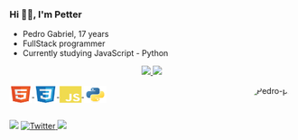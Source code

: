 ### Hi 🖐🏽, I'm Petter


- Pedro Gabriel, 17 years
- FullStack programmer
- Currently studying JavaScript - Python



<div align="center">
  <a href="https://beacons.ai/pedroogabriel">
  <img height="180em" src="https://github-readme-stats.vercel.app/api?username=pedrogjs&show_icons=true&theme=dark&include_all_commits=true&count_private=true"/>
  <img height="180em" src="https://github-readme-stats.vercel.app/api/top-langs/?username=pedrogjs&layout=compact&langs_count=7&theme=dark"/>
</div>
<div style="display: inline_block"><br>
  <img align="center" alt="Pedro-HTML" height="30" width="40" src="https://raw.githubusercontent.com/devicons/devicon/master/icons/html5/html5-original.svg">
<img align="center" alt="Pedro-CSS" height="30" width="40" src="https://raw.githubusercontent.com/devicons/devicon/master/icons/css3/css3-original.svg">
  <img align="center" alt="Pedro-Js" height="30" width="40" src="https://raw.githubusercontent.com/devicons/devicon/master/icons/javascript/javascript-plain.svg">
  <img align="center" alt="Pedro-Python" height="30" width="40" src="https://raw.githubusercontent.com/devicons/devicon/master/icons/python/python-original.svg">
  <img align="right" alt="Pedro-pic" height="150" style="border-radius:50px;" src="https://media.discordapp.net/atta chments/639956127056134178/890373478988013628/Publicacoes_Instagram_1_1.png?width=676&height=676">
</div>
  
  ##
 
 
<div>

  <a href="https://www.linkedin.com/in/pedro-gabriel-b84807238/" target="_blank"><img src="https://img.shields.io/badge/-LinkedIn-%230077B5?style=for-the-badge&logo=linkedin&logoColor=white" target="_blank"></a>
<a href="https://twitter.com/pedroidgf"><img alt=Twitter src="https://img.shields.io/badge/twitter-%231DA1F2.svg?style=for-the-badge&logo=Twitter&logoColor=white">
<a href = "mailto:pedroogabriel1616@gmail.com"><img src="https://img.shields.io/badge/-Gmail-%23333?style=for-the-badge&logo=gmail&logoColor=white" target="_blank"></a>

</a>
<div>
